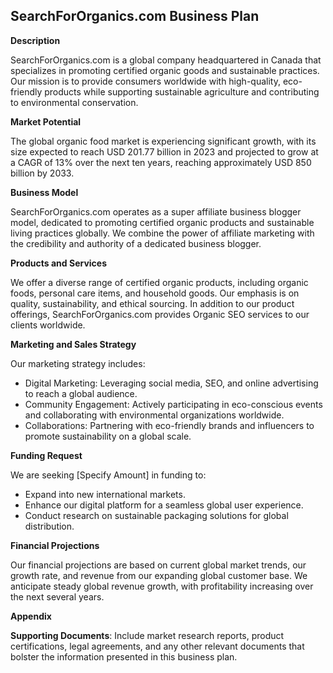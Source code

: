 ## SearchForOrganics.com Business Plan

**Description**

SearchForOrganics.com is a global company headquartered in Canada that specializes in promoting certified organic goods and sustainable practices. Our mission is to provide consumers worldwide with high-quality, eco-friendly products while supporting sustainable agriculture and contributing to environmental conservation.

**Market Potential**

The global organic food market is experiencing significant growth, with its size expected to reach USD 201.77 billion in 2023 and projected to grow at a CAGR of 13% over the next ten years, reaching approximately USD 850 billion by 2033.

**Business Model**

SearchForOrganics.com operates as a super affiliate business blogger model, dedicated to promoting certified organic products and sustainable living practices globally. We combine the power of affiliate marketing with the credibility and authority of a dedicated business blogger.

**Products and Services**

We offer a diverse range of certified organic products, including organic foods, personal care items, and household goods. Our emphasis is on quality, sustainability, and ethical sourcing. In addition to our product offerings, SearchForOrganics.com provides Organic SEO services to our clients worldwide.

**Marketing and Sales Strategy**

Our marketing strategy includes:

- Digital Marketing: Leveraging social media, SEO, and online advertising to reach a global audience.
- Community Engagement: Actively participating in eco-conscious events and collaborating with environmental organizations worldwide.
- Collaborations: Partnering with eco-friendly brands and influencers to promote sustainability on a global scale.

**Funding Request**

We are seeking [Specify Amount] in funding to:

- Expand into new international markets.
- Enhance our digital platform for a seamless global user experience.
- Conduct research on sustainable packaging solutions for global distribution.

**Financial Projections**

Our financial projections are based on current global market trends, our growth rate, and revenue from our expanding global customer base. We anticipate steady global revenue growth, with profitability increasing over the next several years.

**Appendix**

**Supporting Documents**: Include market research reports, product certifications, legal agreements, and any other relevant documents that bolster the information presented in this business plan.

